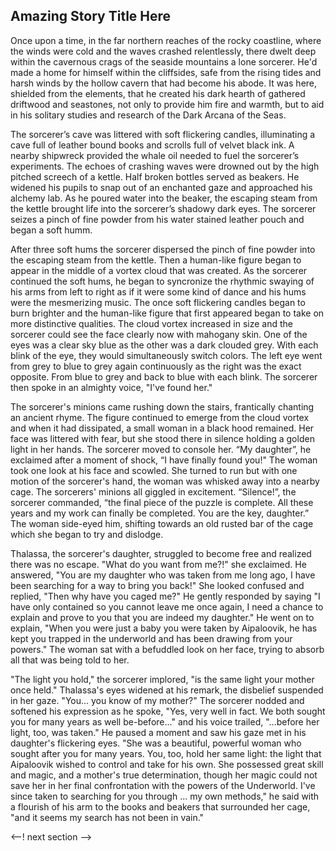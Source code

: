 ## Amazing Story Title Here <!-- figure this one out over a later pull request-->

Once upon a time, in the far northern reaches of the rocky coastline, where the winds were cold and the waves crashed relentlessly, there dwelt deep within the cavernous crags of the seaside mountains a lone sorcerer. He'd made a home for himself within the cliffsides, safe from the rising tides and harsh winds by the hollow cavern that had become his abode. It was here, shielded from the elements, that he created his dark hearth of gathered driftwood and seastones, not only to provide him fire and warmth, but to aid in his solitary studies and research of the Dark Arcana of the Seas.

The sorcerer’s cave was littered with soft flickering candles, illuminating a cave full of leather bound books and scrolls full of velvet black ink. A nearby shipwreck provided the whale oil needed to fuel the sorcerer’s experiments. The echoes of crashing waves were drowned out by the high pitched screech of a kettle. Half broken bottles served as beakers. He widened his pupils to snap out of an enchanted gaze and approached his alchemy lab. As he poured water into the beaker, the escaping steam from the kettle brought life into the sorcerer’s shadowy dark eyes. The sorcerer seizes a pinch of fine powder from his water stained leather pouch and began a soft humm.

After three soft hums the sorcerer dispersed the pinch of fine powder into the escaping steam from the kettle. Then a human-like figure began to appear in the middle of a vortex cloud that was created. As the sorcerer continued the soft hums, he began to syncronize the rhythmic swaying of his arms from left to right as if it were some kind of dance and his hums were the mesmerizing music. The once soft flickering candles began to burn brighter and the human-like figure that first appeared began to take on more distinctive qualities. The cloud vortex increased in size and the sorcerer could see the face clearly now with mahogany skin. One of the eyes was a clear sky blue as the other was a dark clouded grey. With each blink of the eye, they would simultaneously switch colors. The left eye went from grey to blue to grey again continuously as the right was the exact opposite. From blue to grey and back to blue with each blink. The sorcerer then spoke in an almighty voice, "I've found her."

The sorcerer's minions came rushing down the stairs, frantically chanting an ancient rhyme. The figure continued to emerge from the cloud vortex and when it had dissipated, a small woman in a black hood remained. Her face was littered with fear, but she stood there in silence holding a golden light in her hands. The sorcerer moved to console her. “My daughter”, he exclaimed after a moment of shock, “I have finally found you!" The woman took one look at his face and scowled. She turned to run but with one motion of the sorcerer's hand, the woman was whisked away into a nearby cage. The sorcerers' minions all giggled in excitement. “Silence!”, the sorcerer commanded, “the final piece of the puzzle is complete. All these years and my work can finally be completed.  You are the key, daughter.” The woman side-eyed him, shifting towards an old rusted bar of the cage which she began to try and dislodge.

Thalassa, the sorcerer's daughter, struggled to become free and realized there was no escape. "What do you want from me?!" she exclaimed. He answered, "You are my daughter who was taken from me long ago, I have been searching for a way to bring you back!" She looked confused and replied, "Then why have you caged me?" He gently responded by saying "I have only contained so you cannot leave me once again, I need a chance to explain and prove to you that you are indeed my daughter." He went on to explain, "When you were just a baby you were taken by Aipaloovik, he has kept you trapped in the underworld and has been drawing from your powers." The woman sat with a befuddled look on her face, trying to absorb all that was being told to her.

"The light you hold," the sorcerer implored, "is the same light your mother once held." Thalassa's eyes widened at his remark, the disbelief suspended in her gaze. "You... you know of my mother?" The sorcerer nodded and softened his expression as he spoke, "Yes, very well in fact. We both sought you for many years as well be-before..." and his voice trailed, "...before her light, too, was taken." He paused a moment and saw his gaze met in his daughter's flickering eyes. "She was a beautiful, powerful woman who sought after you for many years. You, too, hold her same light: the light that Aipaloovik wished to control and take for his own. She possessed great skill and magic, and a mother's true determination, though her magic could not save her in her final confrontation with the powers of the Underworld. I've since taken to searching for you through ... my own methods," he said with a flourish of his arm to the books and beakers that surrounded her cage, "and it seems my search has not been in vain."

<--! next section -->